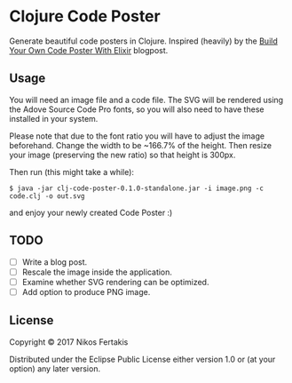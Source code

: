 # Clojure Code Poster

Generate beautiful code posters in Clojure. Inspired (heavily) by the [Build
Your Own Code Poster With Elixir](http://www.east5th.co/blog/2017/02/13/build-your-own-code-poster-with-elixir/) blogpost.

## Usage

You will need an image file and a code file. The SVG will be rendered using the
Adove Source Code Pro fonts, so you will also need to have these installed in
your system.

Please note that due to the font ratio you will have to adjust the image
beforehand. Change the width to be ~166.7% of the height. Then resize your image
(preserving the new ratio) so that height is 300px.

Then run (this might take a while):

``` shell
$ java -jar clj-code-poster-0.1.0-standalone.jar -i image.png -c code.clj -o out.svg

```

and enjoy your newly created Code Poster :)

## TODO

- [ ] Write a blog post.
- [ ] Rescale the image inside the application.
- [ ] Examine whether SVG rendering can be optimized.
- [ ] Add option to produce PNG image.

## License

Copyright © 2017 Nikos Fertakis

Distributed under the Eclipse Public License either version 1.0 or (at
your option) any later version.
